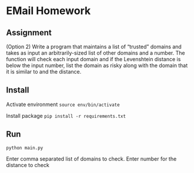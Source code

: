 EMail Homework
===

Assignment
-
(Option 2) Write a program that maintains a list of “trusted” domains and takes as input an arbitrarily-sized list of other domains and a number. The function will check each input domain and if the Levenshtein distance is below the input number, list the domain as risky along with the domain that it is similar to and the distance.

Install
-
Activate environment
`source env/bin/activate`

Install package
`pip install -r requirements.txt`


Run
-
`python main.py`

Enter comma separated list of domains to check.
Enter number for the distance to check